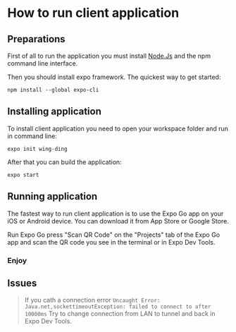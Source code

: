 #  How to run client application

## Preparations

First of all to run the application you must install [Node.Js](https://nodejs.org/en) and the npm command line interface.

Then you should install expo framework. The quickest way to get started:

```npm install --global expo-cli```

## Installing application

To install client application you need to open your workspace folder and run in command line:

```expo init wing-ding```


After that you can build the application:

```expo start```

## Running application

The fastest way to run client application is to use the Expo Go app on your iOS or Android device. You can download it from App Store or Google Store. 

Run Expo Go press "Scan QR Code" on the "Projects" tab of the Expo Go app and scan the QR code you see in the terminal or in Expo Dev Tools.

### Enjoy


## Issues

> If you cath a connection error ```Uncaught Error: Java.net,sockettimeoutException: failed to connect to after 10000ms``` 
> Try to change connection from LAN to tunnel and back in Expo Dev Tools.

